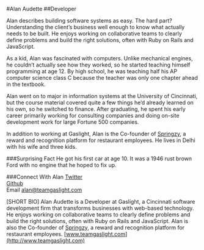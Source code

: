 #Alan Audette##DeveloperAlan describes building software systems as easy. The hard part? Understanding the client’s business well enough to know what actually needs to be built. He enjoys working on collaborative teams to clearly define problems and build the right solutions, often with Ruby on Rails and JavaScript.As a kid, Alan was fascinated with computers. Unlike mechanical engines, he couldn’t actually see how they worked, so he started teaching himself programming at age 12. By high school, he was teaching half his AP computer science class C because the teacher was only one chapter ahead in the textbook.Alan went on to major in information systems at the University of Cincinnati, but the course material covered quite a few things he’d already learned on his own, so he switched to finance. After graduating, he spent his early career primarily working for consulting companies and doing on-site development work for large Fortune 500 companies.In addition to working at Gaslight, Alan is the Co-founder of [Springzy](http://www.springzy.co), a reward and recognition platform for restaurant employees. He lives in Delhi with his wife and three kids.###Surprising FactHe got his first car at age 10. It was a 1946 rust brown Ford with no engine that he hoped to fix up.###Connect With Alan[Twitter](https://twitter.com/alanaudette)<br>[Github](https://github.com/aaudette)<br>Email alan@teamgaslight.com[SHORT BIO]Alan Audette is a Developer at Gaslight, a Cincinnati software development firm that transforms businesses with web-based technology. He enjoys working on collaborative teams to clearly define problems and build the right solutions, often with Ruby on Rails and JavaScript. Alan is also the Co-founder of [Springzy](http://www.springzy.co), a reward and recognition platform for restaurant employees. [www.teamgaslight.com](http://www.teamgaslight.com)
